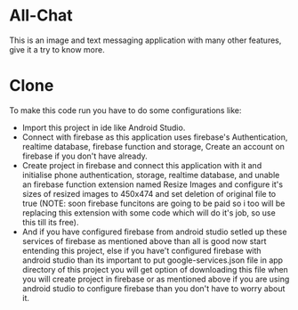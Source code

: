 # All-Chat
 This is an image and text messaging application with many other features, give it a try to know more.
 
# Clone
 To make this code run you have to do some configurations like:
 * Import this project in ide like Android Studio.
 * Connect with firebase as this application uses firebase's Authentication, realtime database, firebase function and storage, Create an account on firebase if you don't have already.
 * Create project in firebase and connect this application with it and initialise phone authentication, storage, realtime database, and unable an firebase function extension named Resize Images and configure it's sizes of resized images to 450x474 and set deletion of original file to true (NOTE: soon firebase funcitons are going to be paid so i too will be replacing this extension with some code which will do it's job, so use this till its free).
 * And if you have configured firebase from android studio setled up these services of firebase as mentioned above than all is good now start entending this project, else if you have't configured firebase with android studio than its important to put google-services.json file in app directory of this project you will get option of downloading this file when you will create project in firebase or as mentioned above if you are using android studio to configure firebase than you don't have to worry about it.
 
